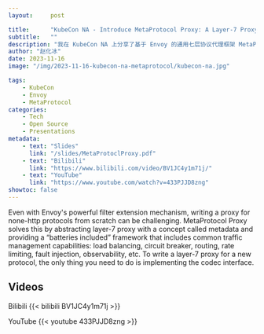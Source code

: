 ```yaml
---
layout:     post

title:      "KubeCon NA - Introduce MetaProtocol Proxy: A Layer-7 Proxy Framework Powered by Envoy"
subtitle:   ""
description: "我在 KubeCon NA 上分享了基于 Envoy 的通用七层协议代理框架 MetaProtocol Proxy"
author: "赵化冰"
date: 2023-11-16
image: "/img/2023-11-16-kubecon-na-metaprotocol/kubecon-na.jpg"

tags:
    - KubeCon
    - Envoy
    - MetaProtocol
categories:
    - Tech
    - Open Source
    - Presentations
metadata:
    - text: "Slides"
      link: "/slides/MetaProtoclProxy.pdf"
    - text: "Bilibili"
      link: "https://www.bilibili.com/video/BV1JC4y1m71j/"
    - text: "YouTube"
      link: "https://www.youtube.com/watch?v=433PJJD8zng"
showtoc: false
---
```


Even with Envoy's powerful filter extension mechanism, writing a proxy for none-http protocols from scratch can be challenging. MetaProtocol Proxy solves this by abstracting layer-7 proxy with a concept called metadata and providing a “batteries included” framework that includes common traffic management capabilities: load balancing, circuit breaker, routing, rate limiting, fault injection, observability, etc. To write a layer-7 proxy for a new protocol, the only thing you need to do is implementing the codec interface.

## Videos

Bilibili
{{< bilibili BV1JC4y1m71j >}}

YouTube
{{< youtube 433PJJD8zng >}}
